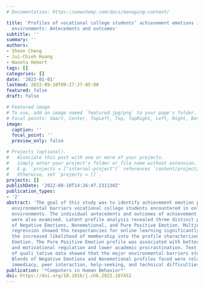 ```yaml
---
# Documentation: https://wowchemy.com/docs/managing-content/

title: 'Profiles of vocational college students’ achievement emotions in online learning
  environments: Antecedents and outcomes'
subtitle: ''
summary: ''
authors:
- Shonn Cheng
- Jui-Chieh Huang
- Waneta Hebert
tags: []
categories: []
date: '2023-01-01'
lastmod: 2022-09-10T09:27:27-05:00
featured: false
draft: false

# Featured image
# To use, add an image named `featured.jpg/png` to your page's folder.
# Focal points: Smart, Center, TopLeft, Top, TopRight, Left, Right, BottomLeft, Bottom, BottomRight.
image:
  caption: ''
  focal_point: ''
  preview_only: false

# Projects (optional).
#   Associate this post with one or more of your projects.
#   Simply enter your project's folder or file name without extension.
#   E.g. `projects = ["internal-project"]` references `content/project/deep-learning/index.md`.
#   Otherwise, set `projects = []`.
projects: []
publishDate: '2022-09-10T14:26:47.231130Z'
publication_types:
- '2'
abstract: 'The goal of this study was to identify achievement emotion profiles and
  environmental barriers vocational college students encountered in online learning
  environments. The individual antecedents and outcomes of achievement emotion profiles
  were also examined. Latent profile analysis revealed three distinct profiles: Blends
  of Negative Emotions, Nonemotional, and Pure Positive Emotion. Multinomial logistic
  regression showed tha­ texpectancies for online learning significantly predicted
  the increased likelihood of membership into the profile characterized by Pure Positive
  Emotion. The Pure Positive Emotion profile was associated with better time management
  and motivational regulation and lower academic procrastination. Text mining analysis
  of quali­ tative data showed that the major environmental barriers students in the
  Blends of Negative Emotions and Nonemotional profiles faced were related to instructor
  immediacy, peer interaction, help-seeking, and technical difficulties.'
publication: '*Computers in Human Behavior*'
doi: https://doi.org/10.1016/j.chb.2022.107452
---
```

